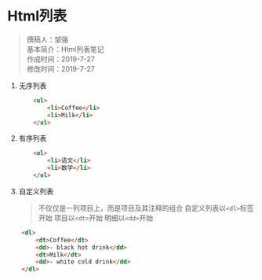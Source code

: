 # Html列表

> 撰稿人：邹强  
> 基本简介：Html列表笔记  
> 作成时间：2019-7-27  
> 修改时间：2019-7-27

1. 无序列表

    ```html
        <ul>
            <li>Coffee</li>
            <li>Milk</li>
        </ul>
    ```

2. 有序列表

    ```html
        <ol>
            <li>语文</li>
            <li>数学</li>
        </ol>
    ```

3. 自定义列表
    > 不仅仅是一列项目上，而是项目及其注释的组合
    > 自定义列表以`<dl>`标签开始
    > 项目以`<dt>`开始
    > 明细以`<dd>`开始

```html
    <dl>
        <dt>Coffee</dt>
        <dd>- black hot drink</dd>
        <dt>Milk</dt>
        <dd>- white cold drink</dd>
    </dl>
```
